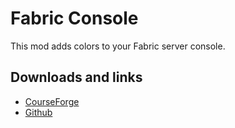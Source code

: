 # Fabric Console
This mod adds colors to your Fabric server console.

## Downloads and links
- [CourseForge](https://www.curseforge.com/minecraft/mc-mods/fabric-console)
- [Github](https://github.com/LoganDark/fabric-console)
